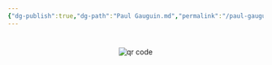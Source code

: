 ```yaml
---
{"dg-publish":true,"dg-path":"Paul Gauguin.md","permalink":"/paul-gauguin/"}
---
```



#
<p style="text-align: center;"><img src="https://chart.googleapis.com/chart?cht=qr&chl=https://notes.andrasdenes.com/paul-gauguin&chs=180x180&choe=UTF-8&chld=L|2" alt="qr code"></p>

